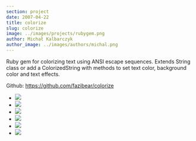 ```yaml
---
section: project
date: 2007-04-22
title: colorize
slug: colorize
image: ../images/projects/rubygem.png
author: Michał Kalbarczyk
author_image: ../images/authors/michal.png
---
```


Ruby gem for colorizing text using ANSI escape sequences. Extends String class or add a ColorizedString with methods to set text color, background color and text effects.

Github: https://github.com/fazibear/colorize

- ![](https://badge.fury.io/rb/colorize.svg)
- ![](https://img.shields.io/github/stars/fazibear/colorize.svg)
- ![](https://img.shields.io/gem/dt/colorize.svg)
- ![](https://travis-ci.org/fazibear/colorize.svg?branch=master)
- ![](https://codeclimate.com/github/fazibear/colorize/badges/gpa.svg)
- ![](https://img.shields.io/badge/license-GPLv2-blue.svg)
